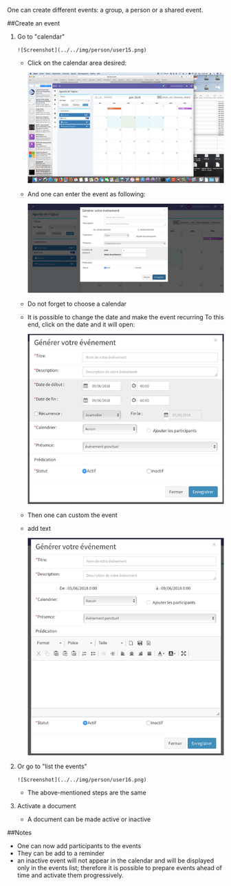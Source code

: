 One can create different events: a group, a person or a shared event. 

##Create an event

1. Go to "calendar" 

       ![Screenshot](../../img/person/user15.png)

    - Click on the calendar area desired: 

       ![Screenshot](../../img/person/user18.png)
       
    - And one can enter the event as following: 

       ![Screenshot](../../img/person/user19.png)
    
    - Do not forget to choose a calendar
    - It is possible to change the date and make the event recurring 
   To this end, click on the date and it will open: 
    
       ![Screenshot](../../img/person/user20.png)
    
    - Then one can custom the event 
    - add text 
    
       ![Screenshot](../../img/person/user21.png)
    

2. Or go to "list the events" 
    
       ![Screenshot](../../img/person/user16.png)

    - The above-mentioned steps are the same 
    
3. Activate a document 

    -  A document can be made active or inactive 


##Notes

- One can now add participants to the events 
- They can be add to a reminder
- an inactive event will not appear in the calendar and will be displayed only in the events list; therefore it is possible to prepare events ahead of time and activate them progressively. 
